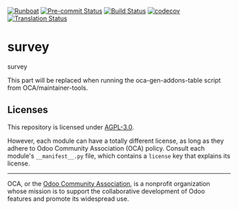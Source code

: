 
[![Runboat](https://img.shields.io/badge/runboat-Try%20me-875A7B.png)](https://runboat.odoo-community.org/builds?repo=OCA/survey&target_branch=18.0)
[![Pre-commit Status](https://github.com/OCA/survey/actions/workflows/pre-commit.yml/badge.svg?branch=18.0)](https://github.com/OCA/survey/actions/workflows/pre-commit.yml?query=branch%3A18.0)
[![Build Status](https://github.com/OCA/survey/actions/workflows/test.yml/badge.svg?branch=18.0)](https://github.com/OCA/survey/actions/workflows/test.yml?query=branch%3A18.0)
[![codecov](https://codecov.io/gh/OCA/survey/branch/18.0/graph/badge.svg)](https://codecov.io/gh/OCA/survey)
[![Translation Status](https://translation.odoo-community.org/widgets/survey-18-0/-/svg-badge.svg)](https://translation.odoo-community.org/engage/survey-18-0/?utm_source=widget)

<!-- /!\ do not modify above this line -->

# survey

survey

<!-- /!\ do not modify below this line -->

<!-- prettier-ignore-start -->

[//]: # (addons)

This part will be replaced when running the oca-gen-addons-table script from OCA/maintainer-tools.

[//]: # (end addons)

<!-- prettier-ignore-end -->

## Licenses

This repository is licensed under [AGPL-3.0](LICENSE).

However, each module can have a totally different license, as long as they adhere to Odoo Community Association (OCA)
policy. Consult each module's `__manifest__.py` file, which contains a `license` key
that explains its license.

----
OCA, or the [Odoo Community Association](http://odoo-community.org/), is a nonprofit
organization whose mission is to support the collaborative development of Odoo features
and promote its widespread use.
